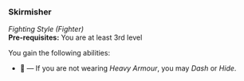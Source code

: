 ### Skirmisher
*Fighting Style (Fighter)*  
**Pre-requisites:** You are at least 3rd level  

You gain the following abilities:
* 🔵 — If you are not wearing *Heavy Armour*, you may *Dash* or *Hide*.
